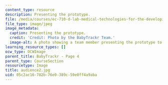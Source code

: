 ```yaml
---
content_type: resource
description: Presenting the prototype.
file: /media/courses/ec-710-d-lab-medical-technologies-for-the-developing-world-spring-2010/05c2ac16782b76e0389c59e0ff4a9aba_audience2.jpg
file_type: image/jpeg
image_metadata:
  caption: Presenting the prototype.
  credit: 'Credit: Photo by the BabyTrackr Team.'
  image-alt: A photo showing a team member presenting the prototype to an attendee.
learning_resource_types: []
ocw_type: OCWImage
parent_title: BabyTrackr - Page 4
parent_type: CourseSection
resourcetype: Image
title: audience2.jpg
uid: 05c2ac16-782b-76e0-389c-59e0ff4a9aba
---
```

